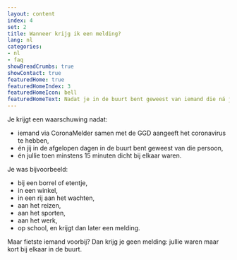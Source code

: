 ```yaml
---
layout: content
index: 4
set: 2
title: Wanneer krijg ik een melding?
lang: nl
categories:
- nl
- faq
showBreadCrumbs: true
showContact: true
featuredHome: true
featuredHomeIndex: 3
featuredHomeIcon: bell
featuredHomeText: Nadat je in de buurt bent geweest van iemand die ná jullie ontmoeting getest is en corona heeft.
---
```


Je krijgt een waarschuwing nadat:
- iemand via CoronaMelder samen met de GGD aangeeft het coronavirus te hebben,
- én jij in de afgelopen dagen in de buurt bent geweest van die persoon,
- én jullie toen minstens 15 minuten dicht bij elkaar waren.
 
Je was bijvoorbeeld:
- bij een borrel of etentje,
- in een winkel,
- in een rij aan het wachten,
- aan het reizen,
- aan het sporten,
- aan het werk,
- op school,
en krijgt dan later een melding.
 
Maar fietste iemand voorbij? Dan krijg je geen melding: jullie waren maar kort bij elkaar in de buurt.

